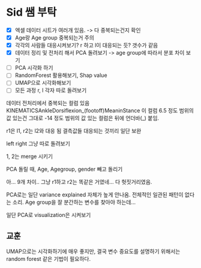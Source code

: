 # Sid 쌤 부탁

- [x] 엑셀 데이터 시트가 여러개 있음. -> 다 중복되는건지 확인
- [x] Age랑 Age group 중복되는거 주의
- [x] 각각의 사람들 대응시켜보기?
    r 하고 l이 대응되는 듯? 갯수가 같음
- [x] 데이터 정리 및 전처리 해서 PCA 돌려보기 -> age group에 따라서 분포 차이 보기
- [ ] PCA 시각화 하기
- [ ] RandomForest 활용해보기, Shap value
- [ ] UMAP으로 시각화해보기
- [ ] 모든 과정 r, l 각자 따로 돌려보기

데이터 전처리에서 중복되는 컬럼 있음
KINEMATICSAnkleDorsiflexion_(footoff)MeaninStance
이 컬럼 6.5 정도 범위의 값 있는건 그대로
-14 정도 범위의 값 있는 컬럼은 뒤에 언더바(_) 붙임.

r1은 l1, r2는 l2와 대응 됨
결측값들 대응되는 것끼리 일단 보완

left right 그냥 따로 돌려보기

1, 2는 merge 시키기

PCA 돌릴 때, Age, Agegroup, gender 빼고 돌리기

아... 9개 차이.. 그냥 r1하고 r2는 똑같은 거였네... 다 헛짓거리였음.

PCA로는 일단 variance explained 자체가 높게 안나옴. 전체적인 일관된 패턴이 없다는 소리.
Age group을 잘 분간하는 변수를 찾아야 하는데...

일단 PCA로 visualization은 시켜보기

## 교훈

UMAP으로는 시각화하기에 매우 좋지만, 결국 변수 중요도를 설명하기 위해서는 random forest 같은 기법이 필요하다.
